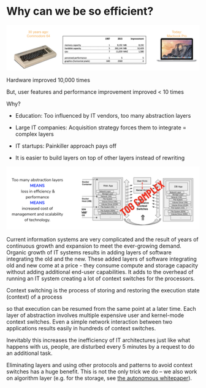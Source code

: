 # Why can we be so efficient?

![image alt text](../img/improved-hardware.png)

Hardware improved 10,000 times

But, user features and performance improvement improved < 10 times

Why?

* Education: Too influenced by IT vendors, too many abstraction layers

* Large IT companies: Acquisition strategy forces them to integrate = complex layers 

* IT startups: Painkiller approach pays off

* It is easier to build layers on top of other layers instead of rewriting

![image alt text](../img/too-complex.png)

Current information systems are very complicated and the result of years of continuous growth and expansion to meet the ever-growing demand. Organic growth of IT systems results in adding layers of software integrating the old and the new. These added layers of software integrating old and new come at a price - they consume compute and storage capacity without adding additional end-user capabilities. It adds to the overhead of running an IT system creating a lot of context switches for the processors. 

Context switching is the process of storing and restoring the execution state (context) of a process

so that execution can be resumed from the same point at a later time. Each layer of abstraction involves multiple expensive user and kernel-mode context switches. Even a simple network interaction between two applications results easily in hundreds of context switches.

Inevitably this increases the inefficiency of IT architectures just like what happens with us, people,  are disturbed every 5 minutes by a request to do an additional task.

Eliminating layers and using other protocols and patterns to avoid context switches has a huge benefit. This is not the only trick we do – we also work on algorithm layer (e.g. for the storage, see [the autonomous whitepaper](https://docs.google.com/document/d/1qEaAqYxL0v9ZnwcMtud61SJUvDcz6DS_wRqPykPh1Y8/edit?usp=sharing)).